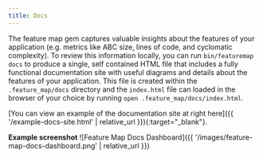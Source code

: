 ```yaml
---
title: Docs
---
```


The feature map gem captures valuable insights about the features of your application (e.g. metrics like ABC size, lines of code, and cyclomatic complexity). To review this information locally, you can run `bin/featuremap docs` to produce a single, self contained HTML file that includes a fully functional documentation site with useful diagrams and details about the features of your application. This file is created within the `.feature_map/docs` directory and the `index.html` file can loaded in the browser of your choice by running `open .feature_map/docs/index.html`.

[You can view an example of the documentation site at right here]({{ '/example-docs-site.html' | relative_url }}){:target="_blank"}.

**Example screenshot**
![Feature Map Docs Dashboard]({{ '/images/feature-map-docs-dashboard.png' | relative_url }})
